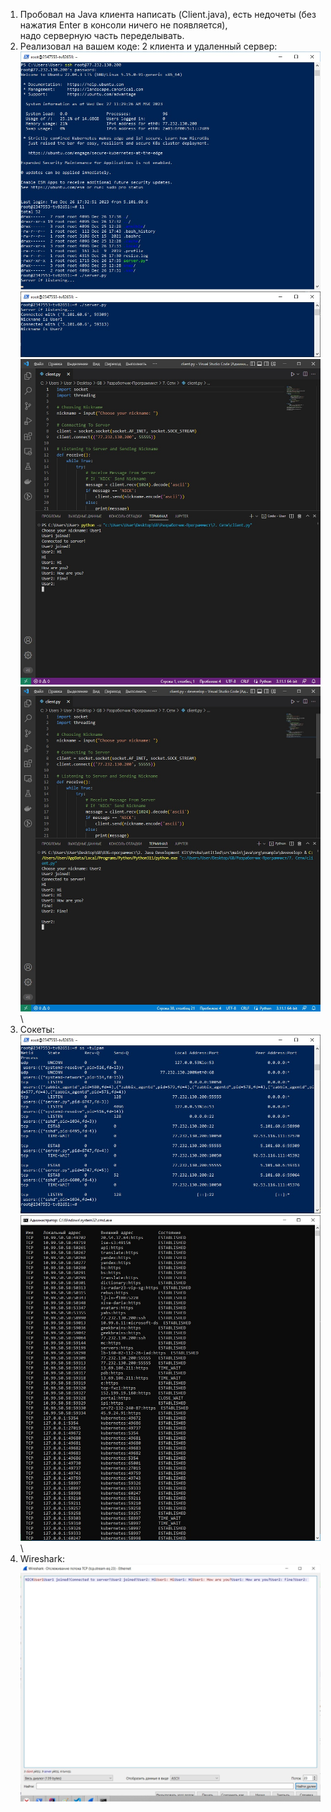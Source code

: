 1. Пробовал на Java клиента написать (Client.java), есть недочеты (без нажатия Enter в консоли ничего не появляется),\
надо серверную часть переделывать.
2. Реализовал на вашем коде: 2 клиента и удаленный сервер:\
![1.jpg](1.jpg)\
![2.jpg](2.jpg)\
![5-1.jpg](5-1.jpg)\
![5-2.jpg](5-2.jpg)\
3. Сокеты:\
![3.jpg](3.jpg)\
![4.jpg](4.jpg)\
4. Wireshark:\
![6.jpg](6.jpg)